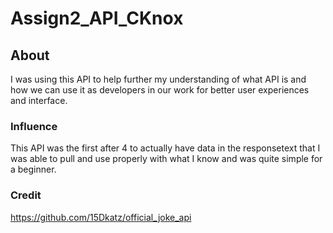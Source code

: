 # Assign2_API_CKnox
## About
I was using this API to help further my understanding of what API  is and how we can use it as developers in our work for better user experiences and interface.

### Influence
This API  was the first after 4 to actually have data in the responsetext that I was able to pull and use properly with what I know and was quite simple for a beginner. 

### Credit
https://github.com/15Dkatz/official_joke_api
